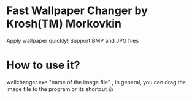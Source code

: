 # Fast Wallpaper Changer by Krosh(TM) Morkovkin
Apply wallpaper quickly! Support BMP and JPG files
# How to use it?
wallchanger.exe "name of the image file" , in general, you can drag the image file to the program or its shortcut 👍
